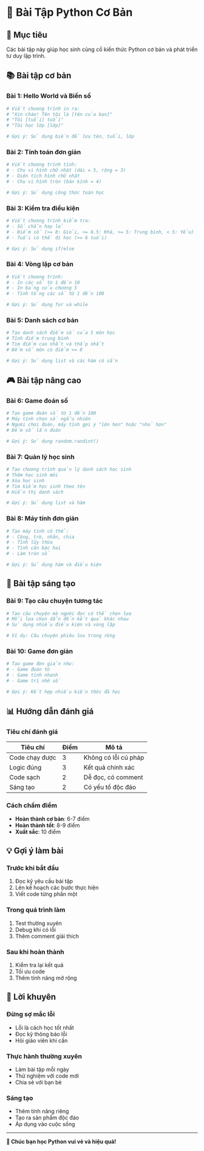 # 📝 Bài Tập Python Cơ Bản

## 🎯 Mục tiêu
Các bài tập này giúp học sinh củng cố kiến thức Python cơ bản và phát triển tư duy lập trình.

## 📚 Bài tập cơ bản

### Bài 1: Hello World và Biến số
```python
# Viết chương trình in ra:
# "Xin chào! Tên tôi là [tên của bạn]"
# "Tôi [tuổi] tuổi"
# "Tôi học lớp [lớp]"

# Gợi ý: Sử dụng biến để lưu tên, tuổi, lớp
```

### Bài 2: Tính toán đơn giản
```python
# Viết chương trình tính:
# - Chu vi hình chữ nhật (dài = 5, rộng = 3)
# - Diện tích hình chữ nhật
# - Chu vi hình tròn (bán kính = 4)

# Gợi ý: Sử dụng công thức toán học
```

### Bài 3: Kiểm tra điều kiện
```python
# Viết chương trình kiểm tra:
# - Số chẵn hay lẻ
# - Điểm số (>= 8: Giỏi, >= 6.5: Khá, >= 5: Trung bình, < 5: Yếu)
# - Tuổi có thể đi học (>= 6 tuổi)

# Gợi ý: Sử dụng if/else
```

### Bài 4: Vòng lặp cơ bản
```python
# Viết chương trình:
# - In các số từ 1 đến 10
# - In bảng cửu chương 5
# - Tính tổng các số từ 1 đến 100

# Gợi ý: Sử dụng for và while
```

### Bài 5: Danh sách cơ bản
```python
# Tạo danh sách điểm số của 5 môn học
# Tính điểm trung bình
# Tìm điểm cao nhất và thấp nhất
# Đếm số môn có điểm >= 8

# Gợi ý: Sử dụng list và các hàm có sẵn
```

## 🎮 Bài tập nâng cao

### Bài 6: Game đoán số
```python
# Tạo game đoán số từ 1 đến 100
# Máy tính chọn số ngẫu nhiên
# Người chơi đoán, máy tính gợi ý "lớn hơn" hoặc "nhỏ hơn"
# Đếm số lần đoán

# Gợi ý: Sử dụng random.randint()
```

### Bài 7: Quản lý học sinh
```python
# Tạo chương trình quản lý danh sách học sinh
# Thêm học sinh mới
# Xóa học sinh
# Tìm kiếm học sinh theo tên
# Hiển thị danh sách

# Gợi ý: Sử dụng list và hàm
```

### Bài 8: Máy tính đơn giản
```python
# Tạo máy tính có thể:
# - Cộng, trừ, nhân, chia
# - Tính lũy thừa
# - Tính căn bậc hai
# - Làm tròn số

# Gợi ý: Sử dụng hàm và điều kiện
```

## 🎨 Bài tập sáng tạo

### Bài 9: Tạo câu chuyện tương tác
```python
# Tạo câu chuyện mà người đọc có thể chọn lựa
# Mỗi lựa chọn dẫn đến kết quả khác nhau
# Sử dụng nhiều điều kiện và vòng lặp

# Ví dụ: Câu chuyện phiêu lưu trong rừng
```

### Bài 10: Game đơn giản
```python
# Tạo game đơn giản như:
# - Game đoán từ
# - Game tính nhanh
# - Game trí nhớ số

# Gợi ý: Kết hợp nhiều kiến thức đã học
```

## 📊 Hướng dẫn đánh giá

### Tiêu chí đánh giá
| Tiêu chí | Điểm | Mô tả |
|----------|------|-------|
| Code chạy được | 3 | Không có lỗi cú pháp |
| Logic đúng | 3 | Kết quả chính xác |
| Code sạch | 2 | Dễ đọc, có comment |
| Sáng tạo | 2 | Có yếu tố độc đáo |

### Cách chấm điểm
- **Hoàn thành cơ bản**: 6-7 điểm
- **Hoàn thành tốt**: 8-9 điểm  
- **Xuất sắc**: 10 điểm

## 💡 Gợi ý làm bài

### Trước khi bắt đầu
1. Đọc kỹ yêu cầu bài tập
2. Lên kế hoạch các bước thực hiện
3. Viết code từng phần một

### Trong quá trình làm
1. Test thường xuyên
2. Debug khi có lỗi
3. Thêm comment giải thích

### Sau khi hoàn thành
1. Kiểm tra lại kết quả
2. Tối ưu code
3. Thêm tính năng mở rộng

## 🚀 Lời khuyên

### Đừng sợ mắc lỗi
- Lỗi là cách học tốt nhất
- Đọc kỹ thông báo lỗi
- Hỏi giáo viên khi cần

### Thực hành thường xuyên
- Làm bài tập mỗi ngày
- Thử nghiệm với code mới
- Chia sẻ với bạn bè

### Sáng tạo
- Thêm tính năng riêng
- Tạo ra sản phẩm độc đáo
- Áp dụng vào cuộc sống

---

**🌟 Chúc bạn học Python vui vẻ và hiệu quả!**
